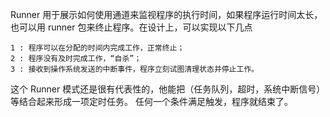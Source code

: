 Runner 用于展示如何使用通道来监视程序的执行时间，如果程序运行时间太长，也可以用 runner 包来终止程序。在设计上，可以实现以下几点

```
1 : 程序可以在分配的时间内完成工作，正常终止；
2 : 程序没有及时完成工作，“自杀”；
3 : 接收到操作系统发送的中断事件，程序立刻试图清理状态并停止工作。
```
这个 Runner 模式还是很有代表性的，他能把（任务队列，超时，系统中断信号）等结合起来形成一项定时任务。
任何一个条件满足触发，程序就结束了。